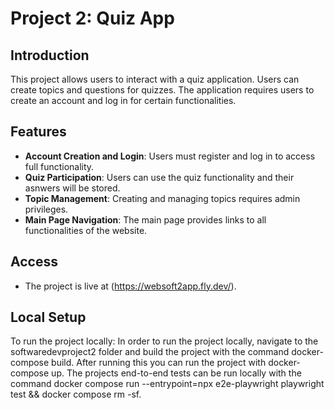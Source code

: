 # Project 2: Quiz App

## Introduction
This project allows users to interact with a quiz application. Users can create topics and questions for quizzes. The application requires users to create an account and log in for certain functionalities.

## Features
- **Account Creation and Login**: Users must register and log in to access full functionality.
- **Quiz Participation**: Users can use the quiz functionality and their asnwers will be stored.
- **Topic Management**: Creating and managing topics requires admin privileges.
- **Main Page Navigation**: The main page provides links to all functionalities of the website.

## Access
- The project is live at (https://websoft2app.fly.dev/).

## Local Setup
To run the project locally:
In order to run the project locally, navigate to the softwaredevproject2 folder and build the project with the command
docker-compose build. After running this you can run the project with docker-compose up. The projects end-to-end tests can be run locally with the command docker compose run --entrypoint=npx e2e-playwright playwright test && docker compose rm -sf.